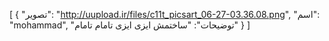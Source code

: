 [
  {
    "تصویر": "http://uupload.ir/files/c11t_picsart_06-27-03.36.08.png",
    "اسم": "mohammad",
    "توضیحات": "ساختمش ایزی ایزی تامام تامام"
  }
]
